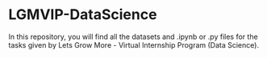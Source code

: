 # LGMVIP-DataScience
In this repository, you will find all the datasets and .ipynb or .py files for the tasks given by Lets Grow More - Virtual Internship Program (Data Science). 
